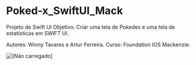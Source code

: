 # Poked-x_SwiftUI_Mack
Projeto de Swift UI
Objetivo: Criar uma tela de Pokedex e uma tela de estatísticas em SWIFT UI.

Autores: Winny Tavares e Artur Ferreira.
Curso: Foundation IOS Mackenzie.

<img src= [https://pm1.aminoapps.com/6580/7ab2413436b62f4db6edb374a6aa36e1f8e6d666_hq.jpg alt="[Náo carregado]">
